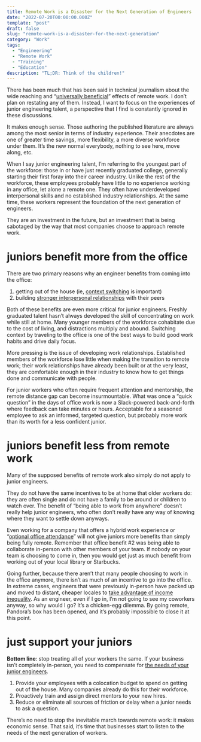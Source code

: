 ```yaml
---
title: Remote Work is a Disaster for the Next Generation of Engineers
date: "2022-07-20T00:00:00.000Z"
template: "post"
draft: false
slug: "remote-work-is-a-disaster-for-the-next-generation"
category: "Work"
tags:
  - "Engineering"
  - "Remote Work"
  - "Training"
  - "Education"
description: "TL;DR: Think of the children!"
---
```


There has been much that has been said in technical journalism about the wide reaching and
“[universally beneficial](https://www.gallup.com/workplace/283985/working-remotely-effective-gallup-research-says-yes.aspx)”
effects of remote work. I don’t plan on restating any of them.
Instead, I want to focus on the experiences of junior engineering talent, a perspective that I find is constantly ignored in these discussions.

It makes enough sense. Those authoring the published literature are always among the most senior in terms of industry experience.
Their anecdotes are one of greater time savings, more flexibility, a more diverse workforce under them.
It’s the new normal everybody, nothing to see here, move along, etc.

When I say junior engineering talent, I’m referring to the youngest part of the workforce:
those in or have just recently graduated college, generally starting their first foray into their career industry.
Unlike the rest of the workforce, these employees probably have little to no experience working in any office, let alone a remote one.
They often have underdeveloped interpersonal skills and no established industry relationships.
At the same time, these workers represent the foundation of the next generation of engineers.

They are an investment in the future, but an investment that is being sabotaged by the way that most companies choose to approach remote work.

# juniors benefit more from the office

There are two primary reasons why an engineer benefits from coming into the office:

1. getting out of the house (ie, [context switching](https://www.ncbi.nlm.nih.gov/pmc/articles/PMC7535863/) is important)
2. building [stronger interpersonal relationships](https://technical.ly/company-culture/remote-workplace-culture-relationships/) with their peers

Both of these benefits are even more critical for junior engineers.
Freshly graduated talent hasn’t always developed the skill of concentrating on work while still at home.
Many younger members of the workforce cohabitate due to the cost of living, and distractions multiply and abound.
Switching context by traveling to the office is one of the best ways to build good work habits and drive daily focus.

More pressing is the issue of developing work relationships.
Established members of the workforce lose little when making the transition to remote work;
their work relationships have already been built or at the very least,
they are comfortable enough in their industry to know how to get things done and communicate with people.

For junior workers who often require frequent attention and mentorship, the remote distance gap can become insurmountable.
What was once a “quick question” in the days of office work is now a Slack-powered back-and-forth where feedback can take minutes or hours.
Acceptable for a seasoned employee to ask an informed, targeted question, but probably more work than its worth for a less confident junior.

# juniors benefit less from remote work

Many of the supposed benefits of remote work also simply do not apply to junior engineers.

They do not have the same incentives to be at home that older workers do:
they are often single and do not have a family to be around or children to watch over.
The benefit of “being able to work from anywhere” doesn’t really help junior engineers,
who often don’t really have any way of knowing where they want to settle down anyways.

Even working for a company that offers a hybrid work experience or
“[optional office attendance](https://www.theatlantic.com/health/archive/2021/05/work-from-home-2-days-a-week/618841/)”
will not give juniors more benefits than simply being fully remote.
Remember that office benefit #2 was being able to collaborate in-person with other members of your team.
If nobody on your team is choosing to come in, then you would get just as much benefit from working out of your local library or Starbucks.

Going further, because there aren’t that many people choosing to work in the office anymore,
there isn’t as much of an incentive to go into the office.
In extreme cases, engineers that were previously in-person have packed up and moved to distant, cheaper locales to
[take advantage of income inequality](https://every.to/p/a-brief-history-of-digital-nomads).
As an engineer, even if I go in, I’m not going to see my coworkers anyway, so why would I go?
It’s a chicken-egg dilemma. By going remote, Pandora’s box has been opened, and it’s probably impossible to close it at this point.

# just support your juniors

**Bottom line**: stop treating all of your workers the same.
If your business isn’t completely in-person, you need to compensate for
[the needs of your junior engineers](https://technical.ly/software-development/is-remote-work-hurting-junior-developers-tech/).

1. Provide your employees with a colocation budget to spend on getting out of the house. Many companies already do this for their workforce.
2. Proactively train and assign direct mentors to your new hires.
3. Reduce or eliminate all sources of friction or delay when a junior needs to ask a question.

There’s no need to stop the inevitable march towards remote work: it makes economic sense.
That said, it’s time that businesses start to listen to the needs of the next generation of workers.